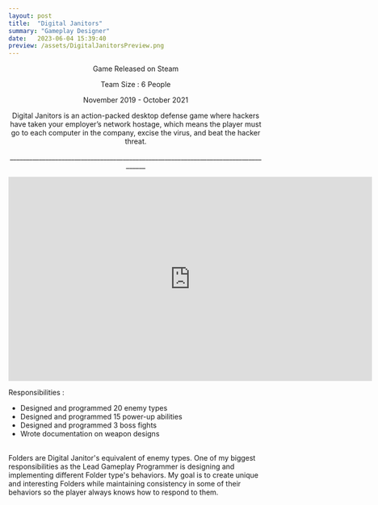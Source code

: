 ```yaml
---
layout: post
title:  "Digital Janitors"
summary: "Gameplay Designer"
date:   2023-06-04 15:39:40
preview: /assets/DigitalJanitorsPreview.png
---
```

<p align="center">Game Released on Steam</p>

<p align="center">Team Size : 6 People</p>

<p align="center">November 2019 - October 2021</p>

<p align="center">Digital Janitors is an action-packed desktop defense game where hackers have taken your employer’s network hostage, which means the player must go to each computer in the company, excise the virus, and beat the hacker threat.</p>
<p align="center">____________________________________________________________________________________</p>
<p align="center">
<iframe width="720" height="405" src="https://www.youtube.com/embed/ZgYnhckP1VA" title="Digital Janitors Launch Trailer" frameborder="0" allow="accelerometer; autoplay; clipboard-write; encrypted-media; gyroscope; picture-in-picture; web-share" allowfullscreen></iframe>

Responsibilities : <br>
  - Designed and programmed 20 enemy types<br>
  - Designed and programmed 15 power-up abilities<br>
  - Designed and programmed 3 boss fights<br>
  - Wrote documentation on weapon designs<br><br>

Folders are Digital Janitor's equivalent of enemy types. One of my biggest responsibilities as the Lead Gameplay Programmer is designing and implementing different Folder type's behaviors. My goal is to create unique and interesting Folders while maintaining consistency in some of their behaviors so the player always knows how to respond to them.

</p>
